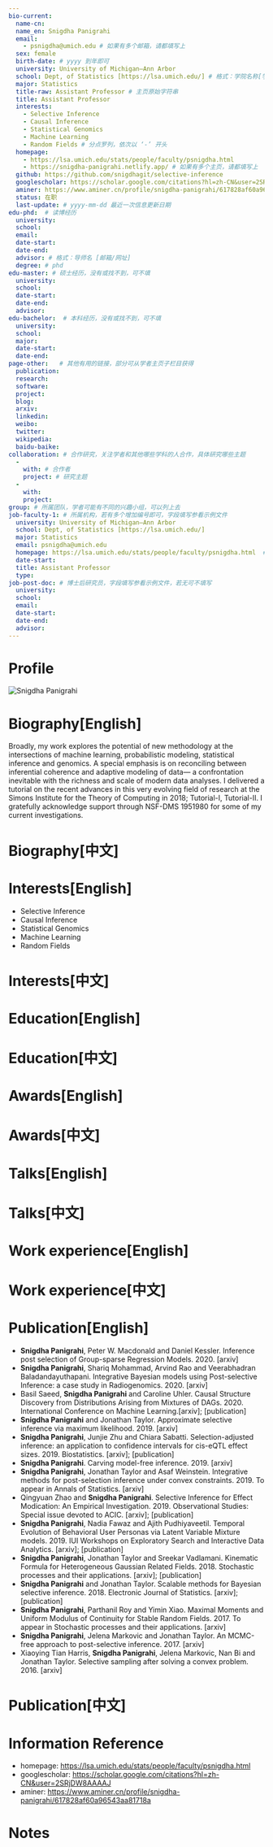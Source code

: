 ```yaml
---
bio-current:
  name-cn: 
  name_en: Snigdha Panigrahi
  email: 
    - psnigdha@umich.edu # 如果有多个邮箱，请都填写上
  sex: female
  birth-date: # yyyy 到年即可
  university: University of Michigan—Ann Arbor 
  school: Dept, of Statistics [https://lsa.umich.edu/] # 格式：学院名称[学院官网链接]
  major: Statistics
  title-raw: Assistant Professor # 主页原始字符串
  title: Assistant Professor
  interests: 
    - Selective Inference
    - Causal Inference
    - Statistical Genomics
    - Machine Learning 
    - Random Fields # 分点罗列，依次以 ‘-’ 开头
  homepage: 
    - https://lsa.umich.edu/stats/people/faculty/psnigdha.html 
    - https://snigdha-panigrahi.netlify.app/ # 如果有多个主页，请都填写上
  github: https://github.com/snigdhagit/selective-inference
  googlescholar: https://scholar.google.com/citations?hl=zh-CN&user=2SRjDW8AAAAJ 
  aminer: https://www.aminer.cn/profile/snigdha-panigrahi/617828af60a96543aa81718a # 从这里查找 https://www.aminer.org/search/person
  status: 在职
  last-update: # yyyy-mm-dd 最近一次信息更新日期
edu-phd:  # 读博经历
  university: 
  school: 
  email: 
  date-start: 
  date-end: 
  advisor: # 格式：导师名 [邮箱/网址]
  degree: # phd
edu-master: # 硕士经历，没有或找不到，可不填
  university: 
  school: 
  date-start: 
  date-end: 
  advisor:
edu-bachelor:  # 本科经历，没有或找不到，可不填
  university: 
  school: 
  major: 
  date-start: 
  date-end: 
page-other:   # 其他有用的链接，部分可从学者主页子栏目获得
  publication: 
  research: 
  software: 
  project: 
  blog: 
  arxiv: 
  linkedin: 
  weibo:
  twitter:
  wikipedia:
  baidu-baike:
collaboration: # 合作研究，关注学者和其他哪些学科的人合作，具体研究哪些主题
  - 
    with: # 合作者
    project: # 研究主题
  - 
    with: 
    project: 
group: # 所属团队，学者可能有不同的兴趣小组，可以列上去
job-faculty-1: # 所属机构，若有多个增加编号即可，字段填写参看示例文件
  university: University of Michigan—Ann Arbor
  school: Dept, of Statistics [https://lsa.umich.edu/]
  major: Statistics
  email: psnigdha@umich.edu
  homepage: https://lsa.umich.edu/stats/people/faculty/psnigdha.html  # 机构内学者主页
  date-start: 
  title: Assistant Professor
  type: 
job-post-doc: # 博士后研究员，字段填写参看示例文件，若无可不填写
  university: 
  school: 
  email: 
  date-start: 
  date-end: 
  advisor: 
---
```


# Profile

![Snigdha Panigrahi](https://lsa.umich.edu/content/michigan-lsa/stats/en/people/faculty/psnigdha/jcr:content/profileImage.transform/profile_square/image.jpg)

# Biography[English]

Broadly, my work explores the potential of new methodology at the intersections of machine learning, probabilistic modeling, statistical inference and genomics. A special emphasis is on reconciling between inferential coherence and adaptive modeling of data— a confrontation inevitable with the richness and scale of modern data analyses. I delivered a tutorial on the recent advances in this very evolving field of research at the Simons Institute for the Theory of Computing in 2018; Tutorial-I, Tutorial-II. I gratefully acknowledge support through NSF-DMS 1951980 for some of my current investigations.

# Biography[中文]

# Interests[English]

* Selective Inference
* Causal Inference
* Statistical Genomics
* Machine Learning 
* Random Fields

# Interests[中文]

# Education[English]

# Education[中文]

# Awards[English]

# Awards[中文]

# Talks[English]

# Talks[中文]

# Work experience[English]

# Work experience[中文]

# Publication[English]

- **Snigdha Panigrahi**, Peter W. Macdonald and Daniel Kessler. Inference post selection of Group-sparse Regression Models. 2020. [arxiv]
- **Snigdha Panigrahi**, Shariq Mohammad, Arvind Rao and Veerabhadran Baladandayuthapani. Integrative Bayesian models using Post-selective Inference: a case study in Radiogenomics. 2020. [arxiv]
- Basil Saeed, **Snigdha Panigrahi** and Caroline Uhler. Causal Structure Discovery from Distributions Arising from Mixtures of DAGs. 2020. International Conference on Machine Learning.[arxiv]; [publication]
- **Snigdha Panigrahi** and Jonathan Taylor. Approximate selective inference via maximum likelihood. 2019. [arxiv]
- **Snigdha Panigrahi**, Junjie Zhu and Chiara Sabatti. Selection-adjusted inference: an application to confidence intervals for cis-eQTL effect sizes. 2019. Biostatistics. [arxiv]; [publication]
- **Snigdha Panigrahi**. Carving model-free inference. 2019. [arxiv]
- **Snigdha Panigrahi**, Jonathan Taylor and Asaf Weinstein. Integrative methods for post-selection inference under convex constraints. 2019. To appear in Annals of Statistics. [arxiv]
- Qingyuan Zhao and **Snigdha Panigrahi**. Selective Inference for Effect Modication: An Empirical Investigation. 2019. Observational Studies: Special issue devoted to ACIC. [arxiv]; [publication]
- **Snigdha Panigrahi**, Nadia Fawaz and Ajith Pudhiyaveetil. Temporal Evolution of Behavioral User Personas via Latent Variable Mixture models. 2019. IUI Workshops on Exploratory Search and Interactive Data Analytics. [arxiv]; [publication]
- **Snigdha Panigrahi**, Jonathan Taylor and Sreekar Vadlamani. Kinematic Formula for Heterogeneous Gaussian Related Fields. 2018. Stochastic processes and their applications. [arxiv]; [publication]
- **Snigdha Panigrahi** and Jonathan Taylor. Scalable methods for Bayesian selective inference. 2018. Electronic Journal of Statistics. [arxiv]; [publication]
- **Snigdha Panigrahi**, Parthanil Roy and Yimin Xiao. Maximal Moments and Uniform Modulus of Continuity for Stable Random Fields. 2017. To appear in Stochastic processes and their applications. [arxiv]
- **Snigdha Panigrahi**, Jelena Markovic and Jonathan Taylor. An MCMC-free approach to post-selective inference. 2017. [arxiv]
- Xiaoying Tian Harris, **Snigdha Panigrahi**, Jelena Markovic, Nan Bi and Jonathan Taylor. Selective sampling after solving a convex problem. 2016. [arxiv]

# Publication[中文]

# Information Reference

-  homepage: https://lsa.umich.edu/stats/people/faculty/psnigdha.html
-  googlescholar: https://scholar.google.com/citations?hl=zh-CN&user=2SRjDW8AAAAJ 
-  aminer: https://www.aminer.cn/profile/snigdha-panigrahi/617828af60a96543aa81718a

# Notes